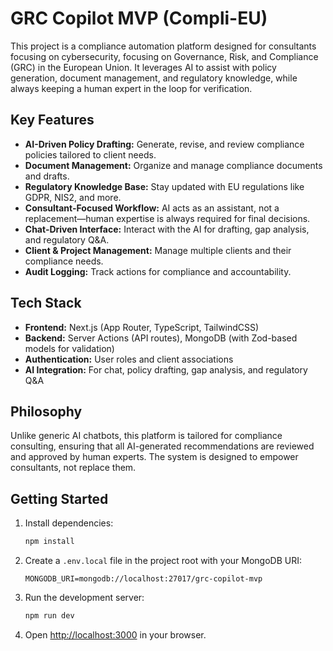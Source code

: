 # GRC Copilot MVP (Compli-EU)

This project is a compliance automation platform designed for consultants focusing on cybersecurity, focusing on Governance, Risk, and Compliance (GRC) in the European Union. It leverages AI to assist with policy generation, document management, and regulatory knowledge, while always keeping a human expert in the loop for verification.

## Key Features

- **AI-Driven Policy Drafting:** Generate, revise, and review compliance policies tailored to client needs.
- **Document Management:** Organize and manage compliance documents and drafts.
- **Regulatory Knowledge Base:** Stay updated with EU regulations like GDPR, NIS2, and more.
- **Consultant-Focused Workflow:** AI acts as an assistant, not a replacement—human expertise is always required for final decisions.
- **Chat-Driven Interface:** Interact with the AI for drafting, gap analysis, and regulatory Q&A.
- **Client & Project Management:** Manage multiple clients and their compliance needs.
- **Audit Logging:** Track actions for compliance and accountability.

## Tech Stack

- **Frontend:** Next.js (App Router, TypeScript, TailwindCSS)
- **Backend:** Server Actions (API routes), MongoDB (with Zod-based models for validation)
- **Authentication:** User roles and client associations
- **AI Integration:** For chat, policy drafting, gap analysis, and regulatory Q&A

## Philosophy

Unlike generic AI chatbots, this platform is tailored for compliance consulting, ensuring that all AI-generated recommendations are reviewed and approved by human experts. The system is designed to empower consultants, not replace them.

## Getting Started

1. Install dependencies:
   ```bash
   npm install
   ```
2. Create a `.env.local` file in the project root with your MongoDB URI:
   ```
   MONGODB_URI=mongodb://localhost:27017/grc-copilot-mvp
   ```
3. Run the development server:
   ```bash
   npm run dev
   ```
4. Open [http://localhost:3000](http://localhost:3000) in your browser.
